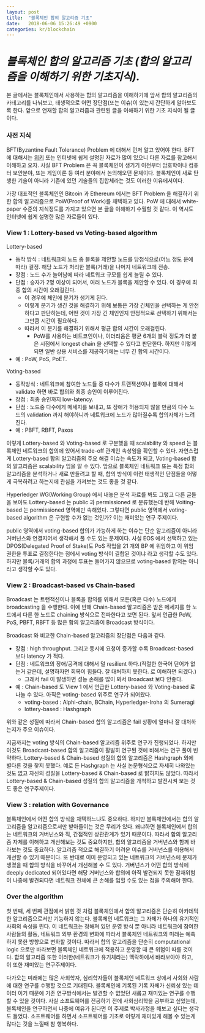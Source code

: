 ```yaml
---
layout: post
title:  "블록체인 합의 알고리즘 기초"
date:   2018-06-06 15:26:49 +0900
categories: kr/blockchain
---
```


# **_블록체인 합의 알고리즘 기초 (합의 알고리즘을 이해하기 위한 기초지식)._**

본 글에서는 블록체인에서 사용하는 합의 알고리즘을 이해하기에 앞서 합의 알고리즘의 카테고리를 나눠보고, 태생적으로 어떤 장단점(또는 이슈)이 있는지 간단하게 알아보도록 한다.
앞으로 연재할 합의 알고리즘과 관련된 글을 이해하기 위한 기초 지식이 될 글이다.

### 사전 지식
BFT(Byzantine Fault Tolerance) Problem 에 대해서 먼저 알고 있어야 한다. 
BFT 에 대해서는 [위키](https://en.wikipedia.org/wiki/Byzantine_fault_tolerance) 또는 인터넷에 쉽게 설명된 자료가 많이 있으니 다른 자료를 참고해서 이해하고 오자.
사실 BFT Problem 은 꼭 블록체인이 생기기 이전부터 암호학이나 컴퓨터 보안분야, 또는 게임이론 등 여러 분야에서 논의해오던 문제이다.
블록체인이 새로 탄생한 기술이 아니라 기존에 있던 기술들의 집합체라는 것도 이러한 이유에서이다.

가장 대표적인 블록체인인 Bitcoin 과 Ethereum 에서는 BFT Problem 을 해결하기 위한 합의 알고리즘으로 PoW(Proof of Work)를 채택하고 있다. PoW 에 대해서 white-paper 수준의 지식정도를 가지고 있으면 본 글을 이해하기 수월할 것 같다.
이 역시도 인터넷에 쉽게 설명한 많은 자료들이 있다. 

### View 1 : Lottery-based vs Voting-based algorithm

Lottery-based
 * 동작 방식 : 네트워크의 노드 중 블록을 제안할 노드를 당첨식으로(어느 정도 운에 따라) 결정. 해당 노드가 처리한 블록(거래)을 나머지 네트워크에 전송. 
 * 장점 : 노드 수가 늘어남에 따라 네트워크 규모를 쉽게 늘릴 수 있다.
 * 단점 : 승자가 2명 이상이 되어서, 여러 노드가 블록을 제안할 수 있다. 이 경우에 최종 합의 시간이 오래걸린다. 
    * 이 경우에 체인에 분기가 생기게 된다.
    * 이렇게 분기가 생긴 것을 해결하기 위해 보통은 가장 긴체인을 선택하는 게 안전하다고 판단하는데, 어떤 것이 가장 긴 체인인지 안정적으로 선택하기 위해서는 그만큼 시간이 필요하다.
    * 따라서 이 분기를 해결하기 위해서 평균 합의 시간이 오래걸린다.
        * PoW를 사용하는 비트코인이나, 이더리움은 평균 6개의 블럭 정도가 더 붙은 시점에서 longest chain 을 선택할 수 있다고 판단한다. 하지만 이렇게 되면 일반 상용 서비스를 제공하기에는 너무 긴 합의 시간이다.     
 * 예 : PoW, PoS, PoET.
 
Voting-based
 * 동작방식 : 네트워크에 참여한 노드들 중 다수가 트랜잭션이나 블록에 대해서 validate 하면 바로 합의와 최종 승인이 이루어진다. 
 * 장점 : 최종 승인까지 low-latency.
 * 단점 : 노드중 다수에게 메세지를 보내고, 또 장애가 허용되지 않을 만큼의 다수 노드의 validation 까지 해야하니까 네트워크에 노드가 많아질수록 합의자체가 느려진다.
 * 예 : PBFT, RBFT, Paxos             

이렇게 Lottery-based 와 Voting-based 로 구분했을 때 scalability 와 speed 는 블록체인 네트워크의 합의에 있어서 trade-off 관계인 속성임을 확인할 수 있다.
자연스럽게 Lottery-based 합의 알고리즘의 주요 해결 이슈는 속도가 되고, Voting-based 합의 알고리즘은 scalability 임을 알 수 있다.
앞으로 블록체인 네트워크 또는 특정 합의 알고리즘을 분석하거나 새로 만들려고 할 때, 합의 방식이 이런 태생적인 단점들을 어떻게 극복하려고 하는지에 관심을 가져보는 것도 좋을 것 같다.

Hyperledger WG(Working Group) 에서 내놓은 분석 자료를 봐도 그렇고 다른 글들을 보아도 Lottery-based 는 public 과 permissioned 로 분류했는데 반해 Voiting-based 는 permissioned 영역에만 속해있다.
그렇다면 public 영역에서 voting-based algorithm 은 구현할 수가 없는 것인가? 이는 재미있는 연구 주제이다.

public 영역에서 voting-based 합의가 가능하게 하는 이슈는 단순 알고리즘이 아니라 거버넌스와 연결지어서 생각해서 풀 수도 있는 문제이다.
사실 EOS 에서 선택하고 있는 DPOS(Delegated Proof of Stake)도 PoS 작업을 21 개의 BP 에 위임하고 이 위임 권한을 투표로 결정한다는 점에서 voting 방식이 결합된 것이냐 라고 생각할 수도 있다.
하지만 블록/거래의 합의 과정에 투표는 들어가지 않으므로 voting-based 합의는 아니라고 생각할 수도 있다. 


### View 2 : Broadcast-based vs Chain-based

Broadcast 는 트랜잭션이나 블록을 합의를 위해서 모든(혹은 다수) 노드에게 broadcasting 을 수행한다. 이에 반해 Chain-based 알고리즘은 받은 메세지를 한 노드에서 다른 한 노드로 chaining 방식으로 전파한다고 보면 된다.
앞서 언급한 PoW, PoS, PBFT, RBFT 등 많은 합의 알고리즘이 Broadcast 방식이다. 

Broadcast 와 비교한 Chain-based 알고리즘의 장단점은 다음과 같다.
 * 장점 : high throughput. 그리고 동시에 요청이 증가할 수록 Broadcast-based 보다 latency 가 적다.
 * 단점 : 네트워크의 장애/공격에 대해서 덜 resilient 하다.(적절한 한국어 단어가 없는거 같은데, 설명하자면 회복이 힘들다. 잘 대처하지 못한다. 로 이해하면 되겠다.)
    * 그래서 fail 이 발생하면 성능 손해를 많이 봐서 Broadcast 보다 안좋다.
 * 예 : Chain-based 도 View 1 에서 언급한 Lottery-based 와 Voting-based 로 나눌 수 있다. 아직은 voting-based 위주로 연구가 되어왔다.
    * voting-based : Alphi-chain, BChain, Hyperledger-Iroha 의 Sumeragi 
    * lottery-based : Hashgraph

위와 같은 성질에 따라서 Chain-based 합의 알고리즘은 fail 상황에 얼마나 잘 대처하는지가 주요 이슈이다.

지금까지는 voting 방식의 Chain-based 알고리즘 위주로 연구가 진행되었다.
하지만 이것도 Broadcast-based 합의 알고리즘이 활발히 연구된 것에 비해서는 연구 풀이 빈약하다.
Lottery-based & Chain-based 성질의 합의 알고리즘은 Hashgraph 외에 별다른 것을 찾지 못했다.
예로 든 Hashgraph 는 사실 논문형식으로 자세히 나와있는 것도 없고 자신의 성질을 Lottery-based & Chain-based 로 밝히지도 않았다.
따라서 Lottery-based & Chain-based 성질의 합의 알고리즘을 개척하고 발전시켜 보는 것도 좋은 연구주제이다.

### View 3 : relation with Governance

블록체인에서 어떤 합의 방식을 채택하느냐도 중요하다.
하지만 블록체인에서는 합의 알고리즘을 알고리즘으로서만 받아들이는 것은 무리가 있다.
왜냐하면 블록체인에서 합의는 네트워크의 거버넌스와 직, 간접적인 상관관계가 있기 때문이다.
따라서 합의 알고리즘 자체를 이해하고 개선해보는 것도 중요하지만, 합의 알고리즘을 거버넌스와 함께 바라보는 것도 중요하다.
알고리즘 적으로 해결하기 어려운 이슈를 거버넌스를 이용해서 개선할 수 있기 때문이다.
또 반대로 이미 운영되고 있는 네트워크의 거버넌스에 문제가 생겼을 때 합의 방식을 바꾸어서 개선해볼 수 도 있다.
거버넌스가 어떤 합의 방식에 deeply dedicated 되어있다면 해당 거버넌스와 합의에 아직 발견되지 못한 잠재위험이 나중에 발견되다면 네트워크 전체에 큰 손해를 입힐 수도 있는 점을 주의해야 한다.


### Over the algorithm

첫 번째, 세 번째 관점에서 밝힌 것 처럼 블록체인에서 합의 알고리즘은 단순히 아카데믹한 알고리즘으로서만 기능하지 않는다.
블록체인 네트워크는 그 자체가 하나의 유기적인 사회의 속성을 띈다. 
이 네트워크는 정해져 있던 운영 방식 뿐 아니라 네트워크에 참여한 사람들의 활동, 네트워크 외부 환경의 변화에 따라서 블록체인 네트워크의 미래는 예측하지 못한 방향으로 변화할 것이다.
따라서 합의 알고리즘을 단순히 computational logic 으로만 바라보면 블록체인 네트워크에 적용하고 운영할 때 큰 위험이 따를 것이다.
합의 알고리즘 또한 이러한(네트워크가 유기체라는) 맥락하에서 바라보아야 하고, 이 또한 재미있는 연구주제이다.

다가오는 미래에는 많은 사회학자, 심리학자들이 블록체인 네트워크 상에서 사회와 사람에 대한 연구를 수행할 것으로 기대된다.
블록체인에 기록된 기록 자체가 신뢰성 있는 데이터 이기 때문에 기존 연구방식에서는 발견할 수 없었던 새롭고 재미있는 연구를 수행할 수 있을 것이다.
사실 소프트웨어를 전공하기 전에 사회심리학을 공부하고 싶었는데, 블록체인을 연구하면서 나중에 여유가 된다면 이 주제로 박사과정을 해보고 싶다는 생각도 들었다. 
소프트웨어를 하면서 소프트웨어를 기초로 이렇게 재미있게 해볼 수 있는게 많다는 것을 느낄때 참 행복하다.
